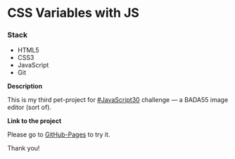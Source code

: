 # CSS Variables with JS

### Stack

* HTML5
* CSS3
* JavaScript
* Git

**Description**

This is my third pet-project for [#JavaScript30](https://javascript30.com/) challenge — a BADA55 image editor (sort of).

**Link to the project**

Please go to [GitHub-Pages](https://marybayt.github.io/JS30-CSS-variables/) to try it.

Thank you!